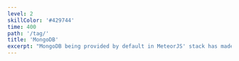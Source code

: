 ```yaml
---
level: 2
skillColor: '#429744'
time: 400
path: '/tag/'
title: 'MongoDB'
excerpt: "MongoDB being provided by default in MeteorJS' stack has made it the first DB engine I have worked with. Reading the JSON-like format used in Collections has made it easy to work with. I've used Mongoose as the NodeJS driver to create strongly typed schemas and to .populate() documents in a somewhat relational manner, which worked out well for that use-case."
---
```

